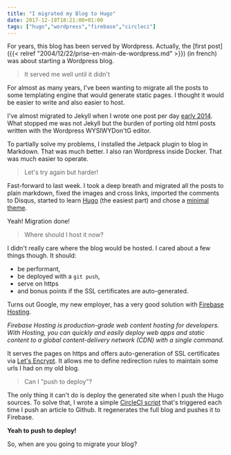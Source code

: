 ```yaml
---
title: "I migrated my Blog to Hugo"
date: 2017-12-19T18:21:00+01:00
tags: ["hugo","wordpress","firebase","circleci"]
---
```


For years, this blog has been served by Wordpress. Actually, the [first
post]({{< relref "2004/12/22/prise-en-main-de-wordpress.md" >}}) (in french)
was about starting a Wordpress blog.

> It served me well until it didn't

For almost as many years, I've been wanting to migrate all the posts to some
templating engine that would generate static pages. I thought it would be easier
to write and also easier to host.

I've almost migrated to Jekyll when I wrote one post per day
[early 2014](/2014). What stopped me was not Jekyll but the burden of porting
old html posts written with the Wordpress WYSIWYDon'tG editor.

To partially solve my problems, I installed the Jetpack plugin to blog in
Markdown. That was much better. I also ran Wordpress inside Docker. That was
much easier to operate.

> Let's try again but harder!

Fast-forward to last week. I took a deep breath and migrated all the posts to
plain markdown, fixed the images and cross links, imported the comments to
Disqus, started to learn [Hugo](https://gohugo.io) (the easiest part) and chose
a [minimal theme](http://localhost:1313/2014/).

Yeah! Migration done!

> Where should I host it now?

I didn't really care where the blog would be hosted. I cared about a few things
though. It should:

 + be performant,
 + be deployed with a `git push`,
 + serve on https
 + and bonus points if the SSL certificates are auto-generated.

Turns out Google, my new employer, has a very good solution with
[Firebase Hosting](https://firebase.google.com/docs/hosting/).

*Firebase Hosting is production-grade web content hosting for developers. With
Hosting, you can quickly and easily deploy web apps and static content to a
global content-delivery network (CDN) with a single command.*

It serves the pages on https and offers auto-generation of SSL certificates via
[Let's Encrypt](https://letsencrypt.org). It allows me to define redirection
rules to maintain some urls I had on my old blog.

> Can I "push to deploy"?

The only thing it can't do is deploy the generated site when I push the Hugo
sources. To solve that, I wrote a simple
[CircleCI script](https://github.com/dgageot/javabien/blob/master/circle.yml)
that's triggered each time I push an article to Github. It regenerates the full
blog and pushes it to Firebase.

**Yeah to push to deploy!**

So, when are you going to migrate your blog?

